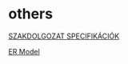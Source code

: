 # others
[SZAKDOLGOZAT SPECIFIKÁCIÓK](https://docs.google.com/document/d/e/2PACX-1vQGrIN_FE350mGddcSFreGNS8bQFb1wwqTCvuMl8wVSpnXEt8DCBFPUkk09WE5_uw/pub)

[ER Model](https://viewer.diagrams.net/?tags=%7B%7D&highlight=0000ff&edit=_blank&layers=1&nav=1#R5ZzdV6M4FMD%2Fmj7qKeGrfdR%2BuOPRGWcdzzj7sieWWFiB9ITUtvvXb5DQAomI%2FSBh1hdNQiAk93fvzb3BnjmK1lcELvxb7KGwB%2FreumeOe4D9mAP2K63ZZDVD18gq5iTwsqpCxX3wL%2BKVfV67DDyUlC6kGIc0WJQrZziO0YyW6iAheFW%2B7BmH5acu4Jw%2Fsb%2BruJ%2FBEAmX%2FQw86me1A%2BDu6v9AwdzPn2w4w6wlgvnF%2FMaJDz28KlSZk545IhjT7K9oPUJhOnn5vGT9pu%2B0bgdGUEybdPgbr15t42X0cP%2F0EhqXE49%2B%2F3nGXyOhm%2FyFkcfenxdjHLNflwQvYw%2Blt%2BmzEibUx3Mcw%2FAG4wWrNFjlP4jSDV89uKSYVfk0CnkrWgf0Me1%2BDmxe%2FFVoGq%2F5rd8Km7wQU7LJetl58VexbdftrbTr512kC78bP6uZBmHI2xMKCeVDNaysuVhM8JLM0B0iQYQoIvcLOAviOWsdsEbWd47oO43iivBFym6ZVY1f3Mf48eb61vvy6N%2FM7pzV9e1ZLtlvd69ZLn5dukaFB%2FD1vkKYDYps2AUEhZAGr2UZhhyF%2Bfa6nbSwP7jAvCOLD9Pv04vrv8iPlz%2BNLxOIDeic2e0KT0Fy%2Bueu%2FYHw1AvBUZdKOjmWqqWqG%2FUrDJf8SQ8JIsL6rfyAolSo0%2FKKafTyUvhw5i8Jukrrx1bdNL4iQtG69sV565mVK0huISxeXBXULa%2FyC5o2v%2ByQqZIyZgmzckT95xb1X38v%2FWd8Wv%2BdTuMdCyrQSf1nqjSeHwnPqfSfZKmkk6NsqepGXdB%2F34iniQJ0%2BmUFCOz2NKB0sho5hbMleX0Ta%2BMoQr5VdiVXb6f5tFN2OZZGgcl6h3Z%2F5kyRuTorrwlzpsDc3VcYIVG4wpDt5tK1U0GfnffZ5P6ISJ8joc88FX0DFfSp2jIVnBzwuV3e1io231HuD6DVSQAtEUCYJCtMPM0YtKyyBTyTWMBWGcyjT2pMIN8l6B%2FwaBdCu5MQ2gKEkwgGoWYEmk6FQNVW0DDEGWqNQKOEX8Ey%2Fc8JdDpJoCMQ%2BAOFXzUDELgVAA3VAA71AbBr%2FNXHZvbnz2hqAoFWABqiDbxF8TLRDEFrWEbQNBUjCJR4oV1C6V2f%2BaMg%2BQEMNjWCR2eQd73DARtzIYBRcd3AsCKPfNazbhWR3I7jALpF%2BzomQfyiG952xcKaqjeZQIWLexhk4MBMVAcy8W43TawrQDglAUqQbhQ6doVC1RtNALpGYVd84wMgHHQTwoEA4eWSvQHRDUK3knE0%2B%2B1BKE0WO00YPBp2xZRdg5NEp%2BFufzqAJB3YgSNIQJIPhJsIca9UdRa%2BygQQkWg1CQ9UZOH3skudyx0egF7TRGAu7Cff%2FZnV1JnR7u4PiEnGESSebgavmt5QHtpRkeXvKt2fS4ceQHfj8GprdBtlubVbhlsM3I5g4msGt6Md3ENh2ibRIsQbJOpFJcneSqDbcO3WfB2poypuwU%2Fj63fM0c8FtGNnbfNhF8T%2FwouCWAvZd82K7A%2Fb8%2FPlR9obRYFP9BVNw61vd85DHACb5MOeWu2uC23ipz04PdquW8ypesBBZnROZaWl4DU63%2FAb2SEtoQMNoculQBfogADdU3qkQTPmBpXtA2jRM5Yy12jXexLmGn9r%2FMlj6F2ErunnJLpBJwaQZ9%2BenyVfcSmmrhJJNlpMccpdTHF%2FpbuL6f6W1q5x9FgzF1OM8fbMqWbUbXdtua2TJHBapU5lTlNNSlMxc3VfjGuMXN2wi8QJITIfR0%2FLRBFudsW1NCTn1YcS3JxTxRC1nzEnj6ZvN8DNIk%2FVmP%2FRZkzyeSCDyYdMhbOeMWXvGmAxaqdY7tyqmj8X4wgywcvDDZ%2BYRlbc%2FXumLKey%2BydX5uQ%2F)
